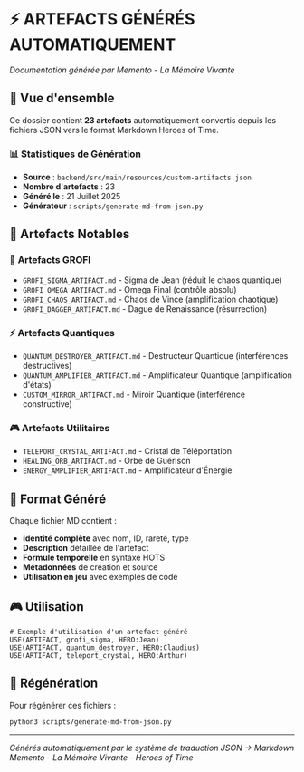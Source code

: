 # ⚡ ARTEFACTS GÉNÉRÉS AUTOMATIQUEMENT

*Documentation générée par Memento - La Mémoire Vivante*

## 🎯 **Vue d'ensemble**

Ce dossier contient **23 artefacts** automatiquement convertis depuis les fichiers JSON vers le format Markdown Heroes of Time.

### 📊 **Statistiques de Génération**
- **Source** : `backend/src/main/resources/custom-artifacts.json`
- **Nombre d'artefacts** : 23
- **Généré le** : 21 Juillet 2025
- **Générateur** : `scripts/generate-md-from-json.py`

## 🌟 **Artefacts Notables**

### 🔮 **Artefacts GROFI**
- `GROFI_SIGMA_ARTIFACT.md` - Sigma de Jean (réduit le chaos quantique)
- `GROFI_OMEGA_ARTIFACT.md` - Omega Final (contrôle absolu)
- `GROFI_CHAOS_ARTIFACT.md` - Chaos de Vince (amplification chaotique)
- `GROFI_DAGGER_ARTIFACT.md` - Dague de Renaissance (résurrection)

### ⚡ **Artefacts Quantiques**
- `QUANTUM_DESTROYER_ARTIFACT.md` - Destructeur Quantique (interférences destructives)
- `QUANTUM_AMPLIFIER_ARTIFACT.md` - Amplificateur Quantique (amplification d'états)
- `CUSTOM_MIRROR_ARTIFACT.md` - Miroir Quantique (interférence constructive)

### 🎮 **Artefacts Utilitaires**
- `TELEPORT_CRYSTAL_ARTIFACT.md` - Cristal de Téléportation
- `HEALING_ORB_ARTIFACT.md` - Orbe de Guérison
- `ENERGY_AMPLIFIER_ARTIFACT.md` - Amplificateur d'Énergie

## 🔧 **Format Généré**

Chaque fichier MD contient :
- **Identité complète** avec nom, ID, rareté, type
- **Description** détaillée de l'artefact
- **Formule temporelle** en syntaxe HOTS
- **Métadonnées** de création et source
- **Utilisation en jeu** avec exemples de code

## 🎮 **Utilisation**

```hots
# Exemple d'utilisation d'un artefact généré
USE(ARTIFACT, grofi_sigma, HERO:Jean)
USE(ARTIFACT, quantum_destroyer, HERO:Claudius)
USE(ARTIFACT, teleport_crystal, HERO:Arthur)
```

## 🔄 **Régénération**

Pour régénérer ces fichiers :
```bash
python3 scripts/generate-md-from-json.py
```

---

*Générés automatiquement par le système de traduction JSON → Markdown*  
*Memento - La Mémoire Vivante - Heroes of Time* 